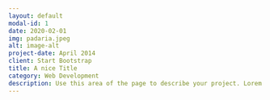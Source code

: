 ```yaml
---
layout: default
modal-id: 1
date: 2020-02-01
img: padaria.jpeg
alt: image-alt
project-date: April 2014
client: Start Bootstrap
title: A nice Title
category: Web Development
description: Use this area of the page to describe your project. Lorem ipsum dolor sit amet, consectetur adipisicing elit. Mollitia neque assumenda ipsam nihil, molestias magnam, recusandae quos quis inventore quisquam velit asperiores, vitae? Reprehenderit soluta, eos quod consequuntur itaque. Nam.
---
```

